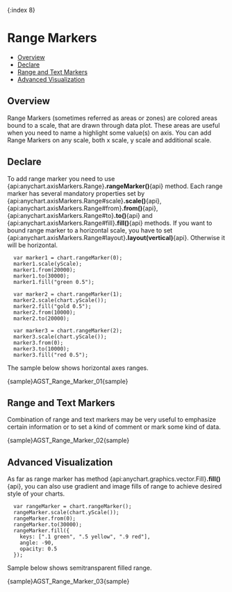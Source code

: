 {:index 8}
# Range Markers

* [Overview](#overview)
* [Declare](#declare)
* [Range and Text Markers](#range_and_text_markers)
* [Advanced Visualization](#advanced_visualization)

## Overview

Range Markers (sometimes referred as areas or zones) are colored areas bound to a scale, that are drawn through data 
plot. These areas are useful when you need to name a highlight some value(s) on axis. You can add Range Markers on any 
scale, both x scale, y scale and additional scale.

## Declare

To add range marker you need to use {api:anychart.axisMarkers.Range}**.rangeMarker()**{api} method. Each range marker has several mandatory properties set by {api:anychart.axisMarkers.Range#scale}**.scale()**{api}, {api:anychart.axisMarkers.Range#from}**.from()**{api}, {api:anychart.axisMarkers.Range#to}**.to()**{api} and {api:anychart.axisMarkers.Range#fill}**.fill()**{api} methods. If you want to bound range marker to a horizontal scale, you have to set {api:anychart.axisMarkers.Range#layout}**.layout(vertical)**{api}. Otherwise it will be horizontal.

```
  var marker1 = chart.rangeMarker(0);
  marker1.scale(yScale);
  marker1.from(20000);
  marker1.to(30000);
  marker1.fill("green 0.5");

  var marker2 = chart.rangeMarker(1);
  marker2.scale(chart.yScale());
  marker2.fill("gold 0.5");
  marker2.from(10000);
  marker2.to(20000);

  var marker3 = chart.rangeMarker(2);
  marker3.scale(chart.yScale());
  marker3.from(0);
  marker3.to(10000);
  marker3.fill("red 0.5");
```

The sample below shows horizontal axes ranges.

{sample}AGST\_Range\_Marker\_01{sample}

## Range and Text Markers

Combination of range and text markers may be very useful to emphasize certain information or to set a kind of comment 
or mark some kind of data.

{sample}AGST\_Range\_Marker\_02{sample}

## Advanced Visualization

As far as range marker has method {api:anychart.graphics.vector.Fill}**.fill()**{api}, you can also use gradient and image fills of range to achieve desired style of your charts.

```
  var rangeMarker = chart.rangeMarker();
  rangeMarker.scale(chart.yScale());
  rangeMarker.from(0);
  rangeMarker.to(30000);
  rangeMarker.fill({
    keys: [".1 green", ".5 yellow", ".9 red"],
    angle: -90,
    opacity: 0.5
  });
```

Sample below shows semitransparent filled range.

{sample}AGST\_Range\_Marker\_03{sample}
